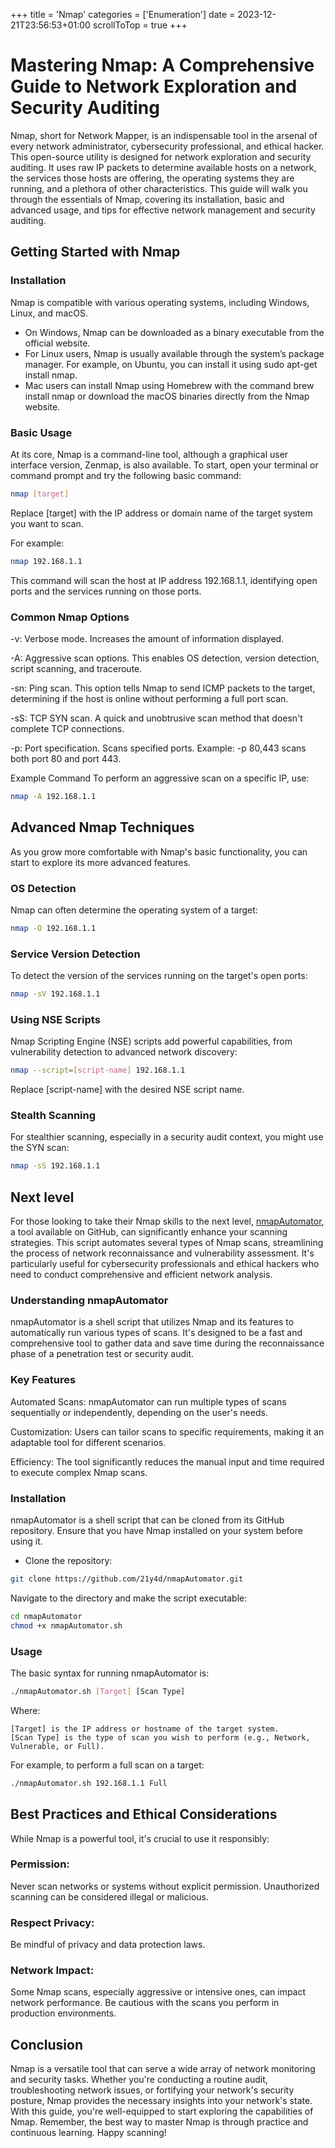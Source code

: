 +++
title = 'Nmap'
categories = ['Enumeration']
date = 2023-12-21T23:56:53+01:00
scrollToTop = true
+++

# Mastering Nmap: A Comprehensive Guide to Network Exploration and Security Auditing

Nmap, short for Network Mapper, is an indispensable tool in the arsenal of every network administrator, cybersecurity professional, and ethical hacker. This open-source utility is designed for network exploration and security auditing. It uses raw IP packets to determine available hosts on a network, the services those hosts are offering, the operating systems they are running, and a plethora of other characteristics. This guide will walk you through the essentials of Nmap, covering its installation, basic and advanced usage, and tips for effective network management and security auditing.

## Getting Started with Nmap

### Installation

Nmap is compatible with various operating systems, including Windows, Linux, and macOS.

- On Windows, Nmap can be downloaded as a binary executable from the official website.
- For Linux users, Nmap is usually available through the system’s package manager. For example, on Ubuntu, you can install it using sudo apt-get install nmap.
- Mac users can install Nmap using Homebrew with the command brew install nmap or download the macOS binaries directly from the Nmap website.

### Basic Usage

At its core, Nmap is a command-line tool, although a graphical user interface version, Zenmap, is also available. To start, open your terminal or command prompt and try the following basic command:

```bash
nmap [target]
```

Replace [target] with the IP address or domain name of the target system you want to scan.

For example:

```bash
nmap 192.168.1.1
```

This command will scan the host at IP address 192.168.1.1, identifying open ports and the services running on those ports.

### Common Nmap Options

-v: Verbose mode. Increases the amount of information displayed.

-A: Aggressive scan options. This enables OS detection, version detection, script scanning, and traceroute.

-sn: Ping scan. This option tells Nmap to send ICMP packets to the target, determining if the host is online without performing a full port scan.

-sS: TCP SYN scan. A quick and unobtrusive scan method that doesn't complete TCP connections.

-p: Port specification. Scans specified ports. Example: -p 80,443 scans both port 80 and port 443.

Example Command
To perform an aggressive scan on a specific IP, use:

```bash
nmap -A 192.168.1.1
```

## Advanced Nmap Techniques

As you grow more comfortable with Nmap's basic functionality, you can start to explore its more advanced features.

### OS Detection

Nmap can often determine the operating system of a target:

```bash
nmap -O 192.168.1.1
```

### Service Version Detection

To detect the version of the services running on the target's open ports:

```bash
nmap -sV 192.168.1.1
```

### Using NSE Scripts

Nmap Scripting Engine (NSE) scripts add powerful capabilities, from vulnerability detection to advanced network discovery:

```bash
nmap --script=[script-name] 192.168.1.1
```

Replace [script-name] with the desired NSE script name.

### Stealth Scanning

For stealthier scanning, especially in a security audit context, you might use the SYN scan:

```bash
nmap -sS 192.168.1.1
```

## Next level

For those looking to take their Nmap skills to the next level, [nmapAutomator](https://github.com/21y4d/nmapAutomator), a tool available on GitHub, can significantly enhance your scanning strategies. This script automates several types of Nmap scans, streamlining the process of network reconnaissance and vulnerability assessment. It's particularly useful for cybersecurity professionals and ethical hackers who need to conduct comprehensive and efficient network analysis.

### Understanding nmapAutomator

nmapAutomator is a shell script that utilizes Nmap and its features to automatically run various types of scans. It's designed to be a fast and comprehensive tool to gather data and save time during the reconnaissance phase of a penetration test or security audit.

### Key Features

Automated Scans: nmapAutomator can run multiple types of scans sequentially or independently, depending on the user's needs.

Customization: Users can tailor scans to specific requirements, making it an adaptable tool for different scenarios.

Efficiency: The tool significantly reduces the manual input and time required to execute complex Nmap scans.

### Installation

nmapAutomator is a shell script that can be cloned from its GitHub repository. Ensure that you have Nmap installed on your system before using it.

- Clone the repository:

```bash
git clone https://github.com/21y4d/nmapAutomator.git
```

Navigate to the directory and make the script executable:

```bash
cd nmapAutomator
chmod +x nmapAutomator.sh
```

### Usage

The basic syntax for running nmapAutomator is:

```bash
./nmapAutomator.sh [Target] [Scan Type]
```

Where:

```text
[Target] is the IP address or hostname of the target system.
[Scan Type] is the type of scan you wish to perform (e.g., Network, Vulnerable, or Full).
```

For example, to perform a full scan on a target:

```bash
./nmapAutomator.sh 192.168.1.1 Full
```

## Best Practices and Ethical Considerations

While Nmap is a powerful tool, it's crucial to use it responsibly:

### Permission:

Never scan networks or systems without explicit permission. Unauthorized scanning can be considered illegal or malicious.

### Respect Privacy:

Be mindful of privacy and data protection laws.

### Network Impact:

Some Nmap scans, especially aggressive or intensive ones, can impact network performance. Be cautious with the scans you perform in production environments.

## Conclusion

Nmap is a versatile tool that can serve a wide array of network monitoring and security tasks. Whether you're conducting a routine audit, troubleshooting network issues, or fortifying your network's security posture, Nmap provides the necessary insights into your network's state. With this guide, you're well-equipped to start exploring the capabilities of Nmap. Remember, the best way to master Nmap is through practice and continuous learning. Happy scanning!
